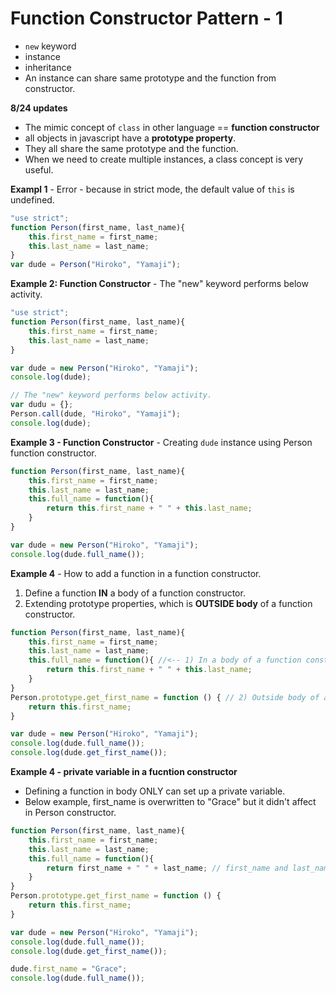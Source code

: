 # Function Constructor Pattern - 1
 
- `new` keyword
- instance
- inheritance
- An instance can share same prototype and the function from constructor.

**8/24 updates** 
- The mimic concept of `class` in other language ==  **function constructor** 
- all objects in javascript have a **prototype property**.
- They all share the same prototype and the function.
- When we need to create multiple instances, a class concept is very useful.




**Exampl 1** - Error - because in strict mode, the default value of `this` is undefined.
```js
"use strict";
function Person(first_name, last_name){
    this.first_name = first_name;
    this.last_name = last_name;
}
var dude = Person("Hiroko", "Yamaji");

```


**Example 2: Function Constructor** - The "new" keyword performs below activity.
```js
"use strict";
function Person(first_name, last_name){
    this.first_name = first_name;
    this.last_name = last_name;
}

var dude = new Person("Hiroko", "Yamaji");
console.log(dude);

// The "new" keyword performs below activity.
var dudu = {};
Person.call(dude, "Hiroko", "Yamaji");
console.log(dude);
```

**Example 3 - Function Constructor** - Creating `dude` instance using Person function constructor.
```js
function Person(first_name, last_name){
    this.first_name = first_name; 
    this.last_name = last_name;
    this.full_name = function(){
        return this.first_name + " " + this.last_name;
    }
}

var dude = new Person("Hiroko", "Yamaji");
console.log(dude.full_name());
```

**Example 4**  - How to add a function in a function constructor.
1) Define a function **IN** a body of a function constructor.
2) Extending prototype properties, which is **OUTSIDE body** of a function constructor.

```js
function Person(first_name, last_name){
    this.first_name = first_name;
    this.last_name = last_name;
    this.full_name = function(){ //<-- 1) In a body of a function constructor.
        return this.first_name + " " + this.last_name;
    }
}
Person.prototype.get_first_name = function () { // 2) Outside body of a function constructor.
    return this.first_name;
}

var dude = new Person("Hiroko", "Yamaji");
console.log(dude.full_name());
console.log(dude.get_first_name());
```

**Example 4 - private variable in a fucntion constructor** 
- Defining a function in body ONLY can set up a private variable.
- Below example, first_name is overwritten to "Grace" but it didn't affect in Person constructor.

```js
function Person(first_name, last_name){
    this.first_name = first_name;
    this.last_name = last_name;
    this.full_name = function(){
        return first_name + " " + last_name; // first_name and last_name in closure are PRIVATE, NOT PUBLIC - CAN'T OVERWRITTEN!!!
    }
}
Person.prototype.get_first_name = function () {
    return this.first_name;
}

var dude = new Person("Hiroko", "Yamaji");
console.log(dude.full_name());
console.log(dude.get_first_name());

dude.first_name = "Grace";
console.log(dude.full_name());

```




